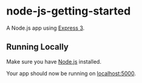 # node-js-getting-started

A Node.js app using [Express 3](http://expressjs.com/).

## Running Locally

Make sure you have [Node.js](http://nodejs.org/) installed.

Your app should now be running on [localhost:5000](http://localhost:5000/).

